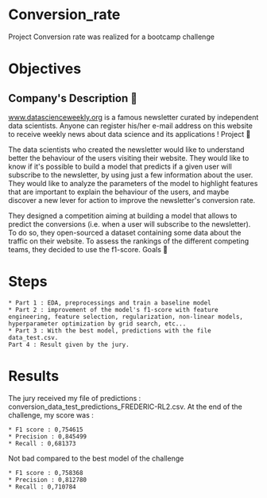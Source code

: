 # Conversion_rate
Project Conversion rate was realized for a bootcamp challenge

# Objectives

## Company's Description 📇

www.datascienceweekly.org is a famous newsletter curated by independent data scientists. Anyone can register his/her e-mail address on this website to receive weekly news about data science and its applications !
Project 🚧

The data scientists who created the newsletter would like to understand better the behaviour of the users visiting their website. They would like to know if it's possible to build a model that predicts if a given user will subscribe to the newsletter, by using just a few information about the user. They would like to analyze the parameters of the model to highlight features that are important to explain the behaviour of the users, and maybe discover a new lever for action to improve the newsletter's conversion rate.

They designed a competition aiming at building a model that allows to predict the conversions (i.e. when a user will subscribe to the newsletter). To do so, they open-sourced a dataset containing some data about the traffic on their website. To assess the rankings of the different competing teams, they decided to use the f1-score.
Goals 🎯

# Steps
    * Part 1 : EDA, preprocessings and train a baseline model
    * Part 2 : improvement of the model's f1-score with feature engineering, feature selection, regularization, non-linear models, hyperparameter optimization by grid search, etc...
    * Part 3 : With the best model, predictions with the file data_test.csv.
    Part 4 : Result given by the jury.

# Results
The jury received my file of predictions : conversion_data_test_predictions_FREDERIC-RL2.csv.
At the end of the challenge, my score was : 

    * F1 score : 0,754615
    * Precision : 0,845499
    * Recall : 0,681373

Not bad compared to the best model of the challenge 

    * F1 score : 0,758368
    * Precision : 0,812780
    * Recall : 0,710784